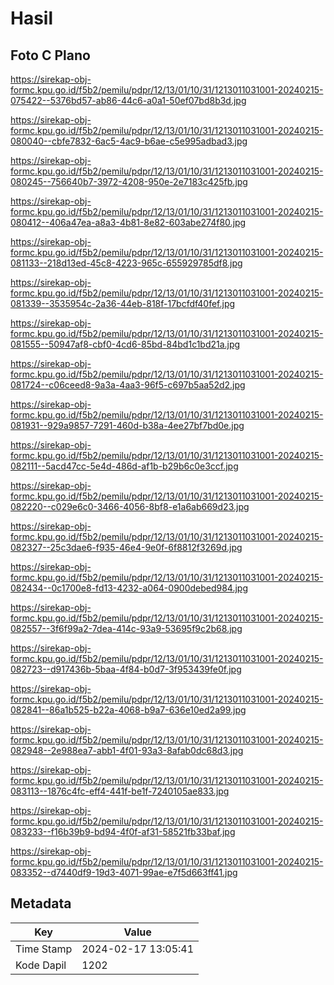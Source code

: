 # Hasil

## Foto C Plano

https://sirekap-obj-formc.kpu.go.id/f5b2/pemilu/pdpr/12/13/01/10/31/1213011031001-20240215-075422--5376bd57-ab86-44c6-a0a1-50ef07bd8b3d.jpg

https://sirekap-obj-formc.kpu.go.id/f5b2/pemilu/pdpr/12/13/01/10/31/1213011031001-20240215-080040--cbfe7832-6ac5-4ac9-b6ae-c5e995adbad3.jpg

https://sirekap-obj-formc.kpu.go.id/f5b2/pemilu/pdpr/12/13/01/10/31/1213011031001-20240215-080245--756640b7-3972-4208-950e-2e7183c425fb.jpg

https://sirekap-obj-formc.kpu.go.id/f5b2/pemilu/pdpr/12/13/01/10/31/1213011031001-20240215-080412--406a47ea-a8a3-4b81-8e82-603abe274f80.jpg

https://sirekap-obj-formc.kpu.go.id/f5b2/pemilu/pdpr/12/13/01/10/31/1213011031001-20240215-081133--218d13ed-45c8-4223-965c-655929785df8.jpg

https://sirekap-obj-formc.kpu.go.id/f5b2/pemilu/pdpr/12/13/01/10/31/1213011031001-20240215-081339--3535954c-2a36-44eb-818f-17bcfdf40fef.jpg

https://sirekap-obj-formc.kpu.go.id/f5b2/pemilu/pdpr/12/13/01/10/31/1213011031001-20240215-081555--50947af8-cbf0-4cd6-85bd-84bd1c1bd21a.jpg

https://sirekap-obj-formc.kpu.go.id/f5b2/pemilu/pdpr/12/13/01/10/31/1213011031001-20240215-081724--c06ceed8-9a3a-4aa3-96f5-c697b5aa52d2.jpg

https://sirekap-obj-formc.kpu.go.id/f5b2/pemilu/pdpr/12/13/01/10/31/1213011031001-20240215-081931--929a9857-7291-460d-b38a-4ee27bf7bd0e.jpg

https://sirekap-obj-formc.kpu.go.id/f5b2/pemilu/pdpr/12/13/01/10/31/1213011031001-20240215-082111--5acd47cc-5e4d-486d-af1b-b29b6c0e3ccf.jpg

https://sirekap-obj-formc.kpu.go.id/f5b2/pemilu/pdpr/12/13/01/10/31/1213011031001-20240215-082220--c029e6c0-3466-4056-8bf8-e1a6ab669d23.jpg

https://sirekap-obj-formc.kpu.go.id/f5b2/pemilu/pdpr/12/13/01/10/31/1213011031001-20240215-082327--25c3dae6-f935-46e4-9e0f-6f8812f3269d.jpg

https://sirekap-obj-formc.kpu.go.id/f5b2/pemilu/pdpr/12/13/01/10/31/1213011031001-20240215-082434--0c1700e8-fd13-4232-a064-0900debed984.jpg

https://sirekap-obj-formc.kpu.go.id/f5b2/pemilu/pdpr/12/13/01/10/31/1213011031001-20240215-082557--3f6f99a2-7dea-414c-93a9-53695f9c2b68.jpg

https://sirekap-obj-formc.kpu.go.id/f5b2/pemilu/pdpr/12/13/01/10/31/1213011031001-20240215-082723--d917436b-5baa-4f84-b0d7-3f953439fe0f.jpg

https://sirekap-obj-formc.kpu.go.id/f5b2/pemilu/pdpr/12/13/01/10/31/1213011031001-20240215-082841--86a1b525-b22a-4068-b9a7-636e10ed2a99.jpg

https://sirekap-obj-formc.kpu.go.id/f5b2/pemilu/pdpr/12/13/01/10/31/1213011031001-20240215-082948--2e988ea7-abb1-4f01-93a3-8afab0dc68d3.jpg

https://sirekap-obj-formc.kpu.go.id/f5b2/pemilu/pdpr/12/13/01/10/31/1213011031001-20240215-083113--1876c4fc-eff4-441f-be1f-7240105ae833.jpg

https://sirekap-obj-formc.kpu.go.id/f5b2/pemilu/pdpr/12/13/01/10/31/1213011031001-20240215-083233--f16b39b9-bd94-4f0f-af31-58521fb33baf.jpg

https://sirekap-obj-formc.kpu.go.id/f5b2/pemilu/pdpr/12/13/01/10/31/1213011031001-20240215-083352--d7440df9-19d3-4071-99ae-e7f5d663ff41.jpg


## Metadata

| Key        | Value               |
| ---------- | ------------------- |
| Time Stamp | 2024-02-17 13:05:41 |
| Kode Dapil | 1202                |



